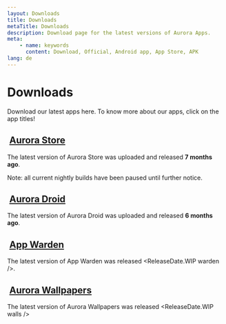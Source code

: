 ```yaml
---
layout: Downloads
title: Downloads
metaTitle: Downloads
description: Download page for the latest versions of Aurora Apps.
meta:
    - name: keywords
      content: Download, Official, Android app, App Store, APK
lang: de
---
```


# Downloads <cloud-download-icon size="38px"/>

Download our latest apps here. To know more about our apps, click on the app titles!

## <img class="headerLogo" :src="$withBase('/icons/aurora_store.png')"> [Aurora Store](/de/download/AuroraStore/)

The latest version of Aurora Store was uploaded <ReleaseDate store /> and released **7 months ago**.

Note: all current nightly builds have been paused until further notice.

<DownloadButtonsStore />

<ChangelogStore />

## <img class="headerLogo" :src="$withBase('/icons/aurora_droid.png')"> [Aurora Droid](/de/download/AuroraDroid/)

The latest version of Aurora Droid was uploaded <ReleaseDate droid /> and released **6 months ago**.

<DownloadButtonsDroid />

<ChangelogDroid />

## <img class="headerLogo" :src="$withBase('/icons/app_warden.png')"> [App Warden](/de/download/AppWarden/)

The latest version of App Warden was released <ReleaseDate.WIP warden />.

<DownloadButtonsWarden />

<ChangelogWarden />

## <img class="headerLogo" :src="$withBase('/icons/aurora_wallpapers.png')"> [Aurora Wallpapers](/de/download/AuroraWallpapers/)

The latest version of Aurora Wallpapers was released <ReleaseDate.WIP walls />

<DownloadButtonsWalls />

<ChangelogWalls />
